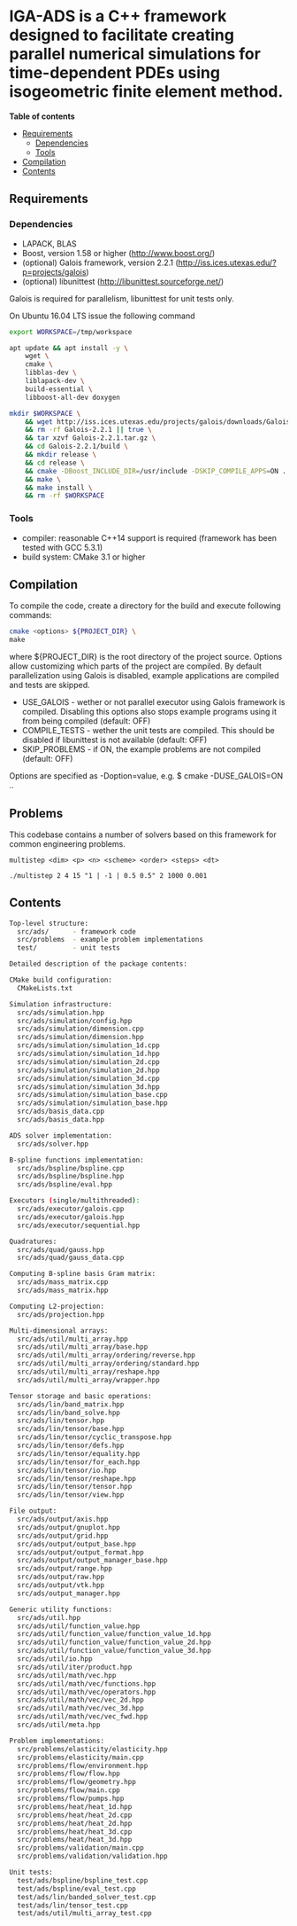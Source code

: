 # IGA-ADS is a C++ framework designed to facilitate creating parallel numerical simulations for time-dependent PDEs using isogeometric finite element method.

**Table of contents**
- [Requirements](#requirements)
  - [Dependencies](#dependencies)
  - [Tools](#tools)
- [Compilation](#compilation)
- [Contents](#contents)

## Requirements

### Dependencies
- LAPACK, BLAS
- Boost, version 1.58 or higher (http://www.boost.org/)
- (optional) Galois framework, version 2.2.1 (http://iss.ices.utexas.edu/?p=projects/galois)
- (optional) libunittest (http://libunittest.sourceforge.net/)

Galois is required for parallelism, libunittest for unit tests only.

On Ubuntu 16.04 LTS issue the following command
```bash
export WORKSPACE=/tmp/workspace

apt update && apt install -y \
    wget \
    cmake \
    libblas-dev \
    liblapack-dev \
    build-essential \
    libboost-all-dev doxygen

mkdir $WORKSPACE \
    && wget http://iss.ices.utexas.edu/projects/galois/downloads/Galois-2.2.1.tar.gz \
    && rm -rf Galois-2.2.1 || true \
    && tar xzvf Galois-2.2.1.tar.gz \
    && cd Galois-2.2.1/build \
    && mkdir release \
    && cd release \
    && cmake -DBoost_INCLUDE_DIR=/usr/include -DSKIP_COMPILE_APPS=ON ../..  \
    && make \
    && make install \
    && rm -rf $WORKSPACE
```

### Tools
- compiler: reasonable C++14 support is required (framework has been tested with GCC 5.3.1)
- build system: CMake 3.1 or higher


## Compilation

To compile the code, create a directory for the build and execute following commands:

```bash
cmake <options> ${PROJECT_DIR} \
make
```

where ${PROJECT_DIR} is the root directory of the project source. Options allow customizing which
parts of the project are compiled. By default parallelization using Galois is disabled, example
applications are compiled and tests are skipped.

- USE_GALOIS - wether or not parallel executor using Galois framework is compiled. Disabling this options also stops example programs using it from being compiled (default: OFF)
- COMPILE_TESTS - wether the unit tests are compiled. This should be disabled if libunittest is not available (default: OFF)
- SKIP_PROBLEMS - if ON, the example problems are not compiled (default: OFF)

Options are specified as -Doption=value, e.g. 
$ cmake -DUSE_GALOIS=ON ..


## Problems

This codebase contains a number of solvers based on this framework for common engineering problems.

```
multistep <dim> <p> <n> <scheme> <order> <steps> <dt>
```

```
./multistep 2 4 15 "1 | -1 | 0.5 0.5" 2 1000 0.001
```

## Contents


```bash
Top-level structure:
  src/ads/      - framework code
  src/problems  - example problem implementations
  test/         - unit tests

Detailed description of the package contents:

CMake build configuration:
  CMakeLists.txt

Simulation infrastructure:
  src/ads/simulation.hpp
  src/ads/simulation/config.hpp
  src/ads/simulation/dimension.cpp
  src/ads/simulation/dimension.hpp
  src/ads/simulation/simulation_1d.cpp
  src/ads/simulation/simulation_1d.hpp
  src/ads/simulation/simulation_2d.cpp
  src/ads/simulation/simulation_2d.hpp
  src/ads/simulation/simulation_3d.cpp
  src/ads/simulation/simulation_3d.hpp
  src/ads/simulation/simulation_base.cpp
  src/ads/simulation/simulation_base.hpp
  src/ads/basis_data.cpp
  src/ads/basis_data.hpp

ADS solver implementation:
  src/ads/solver.hpp

B-spline functions implementation:
  src/ads/bspline/bspline.cpp
  src/ads/bspline/bspline.hpp
  src/ads/bspline/eval.hpp

Executors (single/multithreaded):
  src/ads/executor/galois.cpp
  src/ads/executor/galois.hpp
  src/ads/executor/sequential.hpp

Quadratures:
  src/ads/quad/gauss.hpp
  src/ads/quad/gauss_data.cpp

Computing B-spline basis Gram matrix:
  src/ads/mass_matrix.cpp
  src/ads/mass_matrix.hpp

Computing L2-projection:
  src/ads/projection.hpp

Multi-dimensional arrays:
  src/ads/util/multi_array.hpp
  src/ads/util/multi_array/base.hpp
  src/ads/util/multi_array/ordering/reverse.hpp
  src/ads/util/multi_array/ordering/standard.hpp
  src/ads/util/multi_array/reshape.hpp
  src/ads/util/multi_array/wrapper.hpp

Tensor storage and basic operations:
  src/ads/lin/band_matrix.hpp
  src/ads/lin/band_solve.hpp
  src/ads/lin/tensor.hpp
  src/ads/lin/tensor/base.hpp
  src/ads/lin/tensor/cyclic_transpose.hpp
  src/ads/lin/tensor/defs.hpp
  src/ads/lin/tensor/equality.hpp
  src/ads/lin/tensor/for_each.hpp
  src/ads/lin/tensor/io.hpp
  src/ads/lin/tensor/reshape.hpp
  src/ads/lin/tensor/tensor.hpp
  src/ads/lin/tensor/view.hpp

File output:
  src/ads/output/axis.hpp
  src/ads/output/gnuplot.hpp
  src/ads/output/grid.hpp
  src/ads/output/output_base.hpp
  src/ads/output/output_format.hpp
  src/ads/output/output_manager_base.hpp
  src/ads/output/range.hpp
  src/ads/output/raw.hpp
  src/ads/output/vtk.hpp
  src/ads/output_manager.hpp

Generic utility functions:
  src/ads/util.hpp
  src/ads/util/function_value.hpp
  src/ads/util/function_value/function_value_1d.hpp
  src/ads/util/function_value/function_value_2d.hpp
  src/ads/util/function_value/function_value_3d.hpp
  src/ads/util/io.hpp
  src/ads/util/iter/product.hpp
  src/ads/util/math/vec.hpp
  src/ads/util/math/vec/functions.hpp
  src/ads/util/math/vec/operators.hpp
  src/ads/util/math/vec/vec_2d.hpp
  src/ads/util/math/vec/vec_3d.hpp
  src/ads/util/math/vec/vec_fwd.hpp
  src/ads/util/meta.hpp

Problem implementations:
  src/problems/elasticity/elasticity.hpp
  src/problems/elasticity/main.cpp
  src/problems/flow/environment.hpp
  src/problems/flow/flow.hpp
  src/problems/flow/geometry.hpp
  src/problems/flow/main.cpp
  src/problems/flow/pumps.hpp
  src/problems/heat/heat_1d.hpp
  src/problems/heat/heat_2d.cpp
  src/problems/heat/heat_2d.hpp
  src/problems/heat/heat_3d.cpp
  src/problems/heat/heat_3d.hpp
  src/problems/validation/main.cpp
  src/problems/validation/validation.hpp

Unit tests:
  test/ads/bspline/bspline_test.cpp
  test/ads/bspline/eval_test.cpp
  test/ads/lin/banded_solver_test.cpp
  test/ads/lin/tensor_test.cpp
  test/ads/util/multi_array_test.cpp

